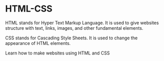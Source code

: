 # HTML-CSS

HTML stands for Hyper Text Markup Language. It is used to give websites structure with text, links, images, and other fundamental elements.

CSS stands for Cascading Style Sheets. It is used to change the appearance of HTML elements.

Learn how to make websites using HTML and CSS 
